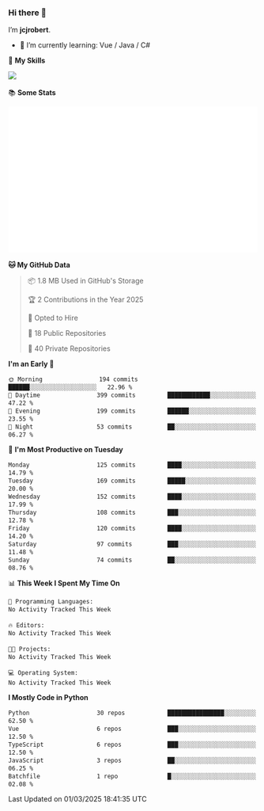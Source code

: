 ### Hi there 👋

I’m **jcjrobert**.

- 🌱 I’m currently learning: Vue / Java / C#

🌟 **My Skills**

![](https://img.shields.io/badge/-Python-3e74a2?style=flat-square&logo=Python&logoColor=fff)

📚 **Some Stats**

![](https://github.com/jcjrobert/github-stats/blob/master/generated/overview.svg)

<!--START_SECTION:waka-->
**🐱 My GitHub Data** 

> 📦 1.8 MB Used in GitHub's Storage 
 > 
> 🏆 2 Contributions in the Year 2025
 > 
> 💼 Opted to Hire
 > 
> 📜 18 Public Repositories 
 > 
> 🔑 40 Private Repositories 
 > 
**I'm an Early 🐤** 

```text
🌞 Morning                194 commits         ██████░░░░░░░░░░░░░░░░░░░   22.96 % 
🌆 Daytime                399 commits         ████████████░░░░░░░░░░░░░   47.22 % 
🌃 Evening                199 commits         ██████░░░░░░░░░░░░░░░░░░░   23.55 % 
🌙 Night                  53 commits          ██░░░░░░░░░░░░░░░░░░░░░░░   06.27 % 
```
📅 **I'm Most Productive on Tuesday** 

```text
Monday                   125 commits         ████░░░░░░░░░░░░░░░░░░░░░   14.79 % 
Tuesday                  169 commits         █████░░░░░░░░░░░░░░░░░░░░   20.00 % 
Wednesday                152 commits         ████░░░░░░░░░░░░░░░░░░░░░   17.99 % 
Thursday                 108 commits         ███░░░░░░░░░░░░░░░░░░░░░░   12.78 % 
Friday                   120 commits         ████░░░░░░░░░░░░░░░░░░░░░   14.20 % 
Saturday                 97 commits          ███░░░░░░░░░░░░░░░░░░░░░░   11.48 % 
Sunday                   74 commits          ██░░░░░░░░░░░░░░░░░░░░░░░   08.76 % 
```


📊 **This Week I Spent My Time On** 

```text
💬 Programming Languages: 
No Activity Tracked This Week

🔥 Editors: 
No Activity Tracked This Week

🐱‍💻 Projects: 
No Activity Tracked This Week

💻 Operating System: 
No Activity Tracked This Week
```

**I Mostly Code in Python** 

```text
Python                   30 repos            ████████████████░░░░░░░░░   62.50 % 
Vue                      6 repos             ███░░░░░░░░░░░░░░░░░░░░░░   12.50 % 
TypeScript               6 repos             ███░░░░░░░░░░░░░░░░░░░░░░   12.50 % 
JavaScript               3 repos             ██░░░░░░░░░░░░░░░░░░░░░░░   06.25 % 
Batchfile                1 repo              █░░░░░░░░░░░░░░░░░░░░░░░░   02.08 % 
```




 Last Updated on 01/03/2025 18:41:35 UTC
<!--END_SECTION:waka-->
